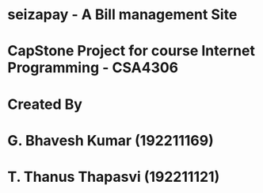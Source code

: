 # seizapay - A Bill management Site
# CapStone Project for course Internet Programming - CSA4306
# Created By
# 		G. Bhavesh Kumar (192211169)
# 		T. Thanus Thapasvi (192211121)
